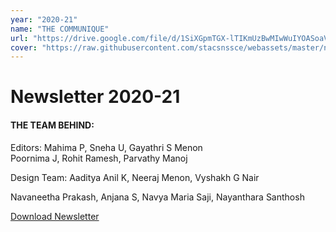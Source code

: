 ```yaml
---
year: "2020-21"
name: "THE COMMUNIQUE"
url: "https://drive.google.com/file/d/1SiXGpmTGX-lTIKmUzBwMIwWuIYOASoaV/view?usp=sharing"
cover: "https://raw.githubusercontent.com/stacsnssce/webassets/master/newsletter/communique20-21-1.png"
---
```

# Newsletter 2020-21


#### THE TEAM BEHIND:

Editors: Mahima P, Sneha U, Gayathri S Menon  
Poornima J, Rohit Ramesh, Parvathy Manoj 


Design Team: Aaditya Anil K, Neeraj Menon, Vyshakh G Nair

Navaneetha Prakash, Anjana S, Navya Maria Saji, Nayanthara Santhosh

[Download Newsletter](http://nssce.ac.in/advanced/backend/web/uploads/Newsletter-cse-2019-201623338246.pdf)
